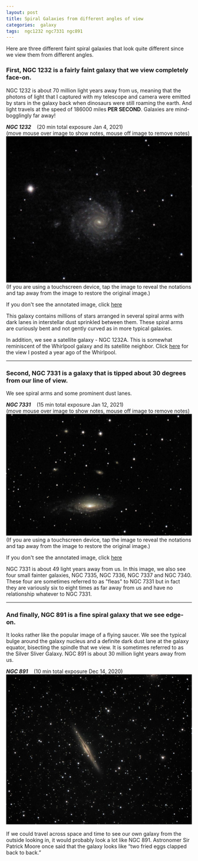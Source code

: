 ```yaml
---
layout: post
title: Spiral Galaxies from different angles of view
categories:  galaxy
tags:  ngc1232 ngc7331 ngc891
---
```

Here are three different faint spiral galaxies that look quite different since we view them from different angles.  

### First, NGC 1232 is a fairly faint galaxy that we view completely face-on.
NGC 1232 is about 70 million light years away from us, meaning that the photons of light that I captured with my telescope and camera were emitted by stars in the galaxy back when dinosaurs were still roaming the earth. And light travels at the speed of 186000 miles **PER SECOND**. Galaxies are mind-bogglingly far away!

_**NGC 1232**_  &nbsp;&nbsp; (20 min total exposure Jan 4, 2021)<br>  (move mouse over image to show notes, mouse off image to remove notes)<br>
<img src = "../images/ngc1232_2021-01-04T21_21_15_Stack_16bits_241frames_1205s.jpg"
alt = "ngc1232 seen using Celestron RASA 8 and ZWO ASI183MC"
onmouseover = "this.src='../images/ngc1232_2021-01-04t21_21_15_stack_16bits_241frames_1205s_notes.jpg'"
onmouseout = "this.src='../images/ngc1232_2021-01-04T21_21_15_Stack_16bits_241frames_1205s.jpg'"
/><br>
(If you are using a touchscreen device, tap the image to reveal the notations
and tap away from the image to restore the original image.)<br>

If you don't see the annotated image, click [here](../images/ngc1232_2021-01-04t21_21_15_stack_16bits_241frames_1205s_notes.jpg)

This galaxy contains millions of stars arranged in several spiral arms with dark lanes in interstellar dust sprinkled between them. These spiral arms are curiously bent and not gently curved as in more typical galaxies. 

In addition, we see a satellite galaxy - NGC 1232A. This is somewhat reminiscent of the Whirlpool galaxy and its satellite neighbor. Click
[here](../Whirlpool-Galaxy/index.html) for the view I posted a year ago of the Whirlpool.

---

### Second, NGC 7331 is a galaxy that is tipped about 30 degrees from our line of view.
We see spiral arms and some prominent dust lanes.

_**NGC 7331**_  &nbsp;&nbsp; (15 min total exposure Jan 12, 2021)<br>
(move mouse over image to show notes, mouse off image to remove notes)<br>
<img src = "../images/ngc7331_2021-01-12T19_09_02_Stack_16bits_180frames_900s.jpg"
alt = "ngc7331 seen using Celestron RASA 8 and ZWO ASI183MC" 
onmouseover = "this.src='../images/ngc7331_2021-01-12T19_09_02_Stack_16bits_180frames_900s_notes.jpg'"
onmouseout = "this.src='../images/ngc7331_2021-01-12T19_09_02_Stack_16bits_180frames_900s.jpg'"
/><br>
(If you are using a touchscreen device, tap the image to reveal the notations
and tap away from the image to restore the original image.)<br>

If you don't see the annotated image, click [here](../images/ngc7331_2021-01-12T19_09_02_Stack_16bits_180frames_900s_notes.jpg)

NGC 7331 is about 49 light years away from us. In this image, we also see four small fainter galaxies, NGC 7335, NGC 7336, NGC 7337 and NGC 7340. These four are sometimes referred to as "fleas" to NGC 7331 but in fact they are variously six to eight times as far away from us and have no relationship whatever to NGC 7331.


---

### And finally, NGC 891 is a fine spiral galaxy that we see edge-on.
It looks rather like the popular image of a flying saucer.
We see the typical bulge around the galaxy nucleus and a definite 
dark dust lane at the galaxy equator, bisecting the spindle that we view. 
It is sometimes referred to as the Silver Sliver Galaxy.
 NGC 891 is about 30 million light years away from us.

_**NGC 891**_  &nbsp;&nbsp; (10 min total exposure Dec 14, 2020)<br>
![ngc891 seen using Celestron RASA 8 and ZWO ASI183MC](../images/ngc891_2020-12-14T21_10_34_Stack_16bits_200frames_600s.jpg)


If we could travel across space and time to see our own galaxy from the outside looking in, it would probably look a lot like 
NGC 891. Astronomer Sir Patrick Moore once said that the galaxy looks like “two fried eggs clapped back to back.” 
